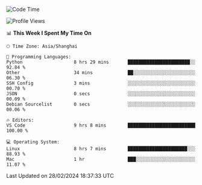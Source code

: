 <!--START_SECTION:waka-->
![Code Time](http://img.shields.io/badge/Code%20Time-358%20hrs%204%20mins-blue)

![Profile Views](http://img.shields.io/badge/Profile%20Views-5-blue)

📊 **This Week I Spent My Time On** 

```text
🕑︎ Time Zone: Asia/Shanghai

💬 Programming Languages: 
Python                   8 hrs 29 mins       ███████████████████████░░   92.84 % 
Other                    34 mins             ██░░░░░░░░░░░░░░░░░░░░░░░   06.30 % 
SSH Config               3 mins              ░░░░░░░░░░░░░░░░░░░░░░░░░   00.70 % 
JSON                     0 secs              ░░░░░░░░░░░░░░░░░░░░░░░░░   00.09 % 
Debian Sourcelist        0 secs              ░░░░░░░░░░░░░░░░░░░░░░░░░   00.06 % 

🔥 Editors: 
VS Code                  9 hrs 8 mins        █████████████████████████   100.00 % 

💻 Operating System: 
Linux                    8 hrs 7 mins        ██████████████████████░░░   88.93 % 
Mac                      1 hr                ███░░░░░░░░░░░░░░░░░░░░░░   11.07 % 
```


 Last Updated on 28/02/2024 18:37:33 UTC
<!--END_SECTION:waka-->
